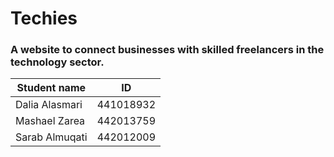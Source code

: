 # Techies 
### A website to connect businesses with skilled freelancers in the technology sector. 

| Student name | ID |
| --------------- | --------------- |
| Dalia Alasmari   | 441018932   |
| Mashael Zarea     | 442013759    |
| Sarab Almuqati     |  442012009    |
